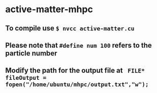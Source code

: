 # active-matter-mhpc

## To compile use `$ nvcc active-matter.cu`

## Please note that `#define num 100` refers to the particle number

## Modify the path for the output file at ` FILE* fileOutput = fopen("/home/ubuntu/mhpc/output.txt","w");`  
